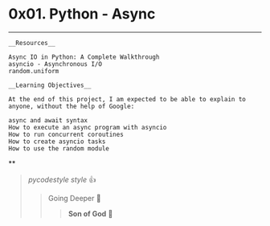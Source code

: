 # 0x01. Python - Async
***

	__Resources__

	Async IO in Python: A Complete Walkthrough
	asyncio - Asynchronous I/O
	random.uniform

	__Learning Objectives__

	At the end of this project, I am expected to be able to explain to anyone, without the help of Google:

	async and await syntax
	How to execute an async program with asyncio
	How to run concurrent coroutines
	How to create asyncio tasks
	How to use the random module

**
> _pycodestyle style_ :+1:
>> Going Deeper :muscle:
>>> __Son of God__ :clap: